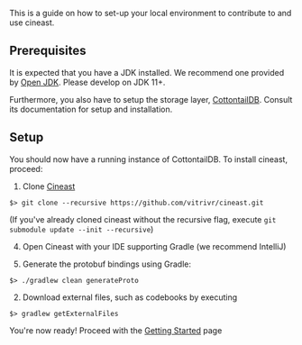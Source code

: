 This is a guide on how to set-up your local environment to contribute to and use cineast.

## Prerequisites

It is expected that you have a JDK installed.
We recommend one provided by [Open JDK](https://openjdk.java.net/install/). Please develop on JDK 11+.

Furthermore, you also have to setup the storage layer, [CottontailDB](https://github.com/vitrivr/cottontaildb). Consult its documentation for setup and installation.

## Setup

You should now have a running instance of CottontailDB. To install cineast, proceed:

1. Clone [Cineast](https://github.com/vitrivr/cineast.git)

```
$> git clone --recursive https://github.com/vitrivr/cineast.git
```
(If you've already cloned cineast without the recursive flag, execute ```git submodule update --init --recursive```)

4. Open Cineast with your IDE supporting Gradle (we recommend IntelliJ)

5. Generate the protobuf bindings using Gradle:
```
$> ./gradlew clean generateProto
```

2. Download external files, such as codebooks by executing
```
$> gradlew getExternalFiles
````
You're now ready! Proceed with the [Getting Started](https://github.com/vitrivr/cineast/wiki/Getting-Started) page